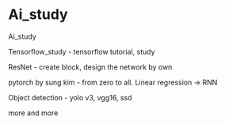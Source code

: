 # Ai_study
 Ai_study

Tensorflow_study - tensorflow tutorial, study

ResNet - create block, design the network by own

pytorch by sung kim - from zero to all. Linear regression -> RNN

Object detection - yolo v3, vgg16, ssd

more and more
